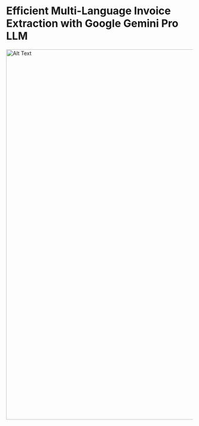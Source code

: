 # Efficient Multi-Language Invoice Extraction with Google Gemini Pro LLM
 
<img src="https://github.com/aqsa789/AI_Content_Based_Recommendation/blob/arsalan-branch/Screenshot%20from%202023-10-30%2011-53-54.png" alt="Alt Text" width="1000"/>


